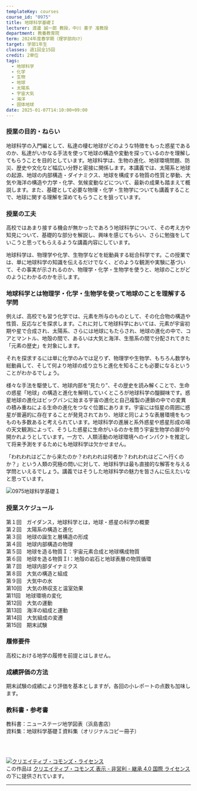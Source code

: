 ```yaml
---
templateKey: courses
course_id: "0975"
title: 地球科学基礎Ｉ
lecturer: 渡邊 誠一郎 教授，中川 書子 准教授
department: 教養教育院
term: 2024年度春学期（理学部向け）
target: 学部1年生
classes: 週1回全15回
credit: 2単位
tags:
  - 地球科学
  - 化学
  - 生物
  - 地球
  - 太陽系
  - 宇宙大気
  - 海洋
  - 固体地球
date: 2025-01-07T14:10:00+09:00
---
```

### 授業の目的・ねらい

地球科学の入門編として、私達の棲む地球がどのような特徴をもった惑星であるのか、私達がいかなる手法を使って地球の構造や変動を探っているのかを理解してもらうことを目的としています。地球科学は、生物の進化、地球環境問題、防災、歴史や文化など幅広い分野と密接に関係します。本講義では、太陽系と地球の起源、地球の内部構造・ダイナミクス、地球を構成する物質の性質と挙動、大気や海洋の構造や力学・化学、気候変動などについて、最新の成果も踏まえて概説します。また、基礎として必要な物理・化学・生物学についても講義することで、地球に関する理解を深めてもらうことを狙っています。 

### 授業の工夫

高校ではあまり接する機会が無かったであろう地球科学について、その考え方や知見について、基礎的な部分を解説し、興味を感じてもらい、さらに勉強をしていこうと思ってもらえるような講義内容にしています。 

地球科学は、物理学や化学、生物学などを総動員する総合科学です。この授業では、単に地球科学の知識を伝えるだけでなく、どのような観測や実験に基づいて、その事実が示されるのか、物理学・化学・生物学を使うと、地球のことがどのようにわかるのかを示します。 

### 地球科学とは物理学・化学・生物学を使って地球のことを理解する学問

例えば、高校でも習う化学では、元素を所与のものとして、その化合物の構造や性質、反応などを探求します。これに対して地球科学においては、元素が宇宙初期や星で合成され、太陽系、さらには地球にもたらされ、地球の進化の中で、コアとマントル、地殻の間で、あるいは大気と海洋、生態系の間で分配されてきた「元素の歴史」を対象にします。 

それを探求するには単に化学のみでは足りず、物理学や生物学、もちろん数学も総動員して、そして何より地球の成り立ちと進化を知ることも必要になるということがわかるでしょう。 

様々な手法を駆使して、地球内部を“見たり”、その歴史を読み解くことで、生命の惑星「地球」の構造と進化を解明していくところが地球科学の醍醐味です。惑星地球の進化はビッグバンに始まる宇宙の進化と自己複製の連鎖の中での変異の積み重ねによる生命の進化をつなぐ位置にあります。宇宙には恒星の周囲に惑星が普遍的に存在することが発見されており、地球と同じような表層環境をもつものも多数あると考えられています。地球科学の進展と系外惑星や惑星形成の場の天文観測によって、そうした惑星に生命がいるのかを問う宇宙生物学の扉が今開かれようとしています。一方で、人類活動の地球環境へのインパクトを推定して将来予測をするためにも地球科学は欠かせません。  

「われわれはどこから来たのか？われわれは何者か？われわれはどこへ行くのか？」という人類の究極の問いに対して、地球科学は最も直接的な解答を与える学問といえるでしょう。講義ではそうした地球科学の魅力を皆さんに伝えたいなと思っています。 

![0975地球科学基礎１](https://ocw.nagoya-u.jp/files/975/image.png)

### 授業スケジュール

第１回　ガイダンス，地球科学とは，地球・惑星の科学の概要\
第２回　太陽系の構造と進化\
第３回　地球の誕生と層構造の形成\
第４回　地球内部構造の物理\
第５回　地球を造る物質Ｉ：宇宙元素合成と地球構成物質\
第６回　地球を造る物質ＩI：地殻の岩石と地球表層の物質循環\
第７回　地球内部ダイナミクス\
第８回　大気の構造と組成\
第９回　大気中の水\
第10回　大気の熱収支と温室効果\
第11回　地球環境の変化\
第12回　大気の運動\
第13回　海洋の組成と運動\
第14回　大気組成の変遷\
第15回　期末試験 

### 履修要件

高校における地学の履修を前提とはしません。 

### 成績評価の方法

期末試験の成績により評価を基本としますが，各回の小レポートの点数も加味します。 

### 教科書・参考書

教科書：ニューステージ地学図表（浜島書店）\
資料集：地球科学基礎Ｉ資料集（オリジナルコピー冊子）  

<br>
<br>

<a rel="license" href="http://creativecommons.org/licenses/by-nc-sa/4.0/"><img alt="クリエイティブ・コモンズ・ライセンス" style="border-width:0"  data-src="" src="https://i.creativecommons.org/l/by-nc-sa/4.0/88x31.png" /></a><br />この作品は <a rel="license" href="http://creativecommons.org/licenses/by-nc-sa/4.0/">クリエイティブ・コモンズ 表示 - 非営利 - 継承 4.0 国際 ライセンス</a>の下に提供されています。

- - -
